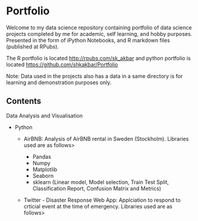 # Portfolio


Welcome to my data science repository containing portfolio of data science projects completed by me for academic, self learning, and hobby purposes. Presented in the form of iPython Notebooks, and R markdown files (published at RPubs).

The R portfolio is located http://rpubs.com/sk_akbar and python portfolio is located https://github.com/shkakbar/Portfolio

Note: Data used in the projects also has a data in a same directory is for learning and demonstration purposes only.

## Contents

Data Analysis and Visualisation
* Python
  * AirBNB: Analysis of AirBNB rental in Sweden (Stockholm). Libraries used are as follows>
     - Pandas
     - Numpy
     - Matplotlib
     - Seaborn
     - sklearn (Linear model, Model selection, Train Test Split, Classification Report, Confusion Matrix and Metrics)

  * Twitter - Disaster Response Web App: Applciation to respond to crticial event at the time of emergency. Libraries used are as follows>
  
  
